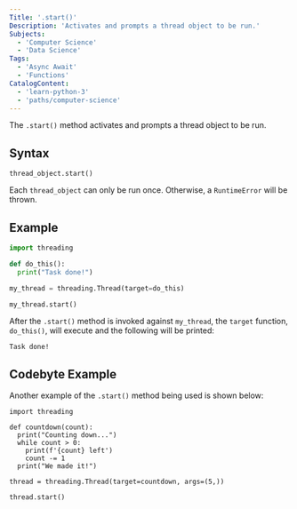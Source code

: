 ```yaml
---
Title: '.start()'
Description: 'Activates and prompts a thread object to be run.'
Subjects:
  - 'Computer Science'
  - 'Data Science'
Tags:
  - 'Async Await'
  - 'Functions'
CatalogContent:
  - 'learn-python-3'
  - 'paths/computer-science'
---
```


The `.start()` method activates and prompts a thread object to be run.

## Syntax

```pseudo
thread_object.start()
```

Each `thread_object` can only be run once. Otherwise, a `RuntimeError` will be thrown.

## Example

```py
import threading

def do_this():
  print("Task done!")

my_thread = threading.Thread(target=do_this)

my_thread.start()
```

After the `.start()` method is invoked against `my_thread`, the `target` function, `do_this()`, will execute and the following will be printed:

```shell
Task done!
```

## Codebyte Example

Another example of the `.start()` method being used is shown below:

```codebyte/python
import threading

def countdown(count):
  print("Counting down...")
  while count > 0:
    print(f'{count} left')
    count -= 1
  print("We made it!")

thread = threading.Thread(target=countdown, args=(5,))

thread.start()
```
